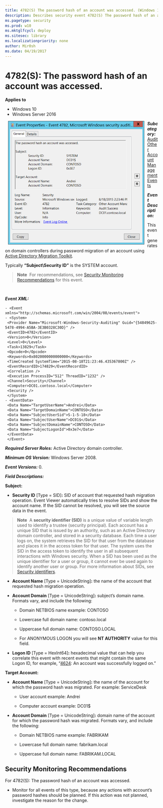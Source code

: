 ```yaml
---
title: 4782(S) The password hash of an account was accessed. (Windows 10)
description: Describes security event 4782(S) The password hash of an account was accessed.
ms.pagetype: security
ms.prod: w10
ms.mktglfcycl: deploy
ms.sitesec: library
ms.localizationpriority: none
author: Mir0sh
ms.date: 04/19/2017
---
```


# 4782(S): The password hash of an account was accessed.

**Applies to**
-   Windows 10
-   Windows Server 2016


<img src="images/event-4782.png" alt="Event 4782 illustration" width="449" height="407" hspace="10" align="left" />

***Subcategory:***&nbsp;[Audit Other Account Management Events](audit-other-account-management-events.md)

***Event Description:***

This event generates on domain controllers during password migration of an account using [Active Directory Migration Toolkit](https://technet.microsoft.com/library/cc974332(v=ws.10).aspx).

Typically **“Subject\\Security ID”** is the SYSTEM account.

> **Note**&nbsp;&nbsp;For recommendations, see [Security Monitoring Recommendations](#security-monitoring-recommendations) for this event.

<br clear="all">

***Event XML:***
```
- <Event xmlns="http://schemas.microsoft.com/win/2004/08/events/event">
- <System>
 <Provider Name="Microsoft-Windows-Security-Auditing" Guid="{54849625-5478-4994-A5BA-3E3B0328C30D}" /> 
 <EventID>4782</EventID> 
 <Version>0</Version> 
 <Level>0</Level> 
 <Task>13829</Task> 
 <Opcode>0</Opcode> 
 <Keywords>0x8020000000000000</Keywords> 
 <TimeCreated SystemTime="2015-08-18T21:23:46.435367800Z" /> 
 <EventRecordID>174829</EventRecordID> 
 <Correlation /> 
 <Execution ProcessID="512" ThreadID="1232" /> 
 <Channel>Security</Channel> 
 <Computer>DC01.contoso.local</Computer> 
 <Security /> 
 </System>
- <EventData>
 <Data Name="TargetUserName">Andrei</Data> 
 <Data Name="TargetDomainName">CONTOSO</Data> 
 <Data Name="SubjectUserSid">S-1-5-18</Data> 
 <Data Name="SubjectUserName">DC01$</Data> 
 <Data Name="SubjectDomainName">CONTOSO</Data> 
 <Data Name="SubjectLogonId">0x3e7</Data> 
 </EventData>
 </Event>

```

***Required Server Roles:*** Active Directory domain controller.

***Minimum OS Version:*** Windows Server 2008.

***Event Versions:*** 0.

***Field Descriptions:***

**Subject:**

-   **Security ID** \[Type = SID\]**:** SID of account that requested hash migration operation. Event Viewer automatically tries to resolve SIDs and show the account name. If the SID cannot be resolved, you will see the source data in the event.

> **Note**&nbsp;&nbsp;A **security identifier (SID)** is a unique value of variable length used to identify a trustee (security principal). Each account has a unique SID that is issued by an authority, such as an Active Directory domain controller, and stored in a security database. Each time a user logs on, the system retrieves the SID for that user from the database and places it in the access token for that user. The system uses the SID in the access token to identify the user in all subsequent interactions with Windows security. When a SID has been used as the unique identifier for a user or group, it cannot ever be used again to identify another user or group. For more information about SIDs, see [Security identifiers](/windows/access-protection/access-control/security-identifiers).

-   **Account Name** \[Type = UnicodeString\]**:** the name of the account that requested hash migration operation.

-   **Account Domain** \[Type = UnicodeString\]**:** subject’s domain name. Formats vary, and include the following:

    -   Domain NETBIOS name example: CONTOSO

    -   Lowercase full domain name: contoso.local

    -   Uppercase full domain name: CONTOSO.LOCAL

    -   For ANONYMOUS LOGON you will see **NT AUTHORITY** value for this field.

-   **Logon ID** \[Type = HexInt64\]**:** hexadecimal value that can help you correlate this event with recent events that might contain the same Logon ID, for example, “[4624](event-4624.md): An account was successfully logged on.”

**Target Account:**

-   **Account Name** \[Type = UnicodeString\]**:** the name of the account for which the password hash was migrated. For example: ServiceDesk

    -   User account example: Andrei

    -   Computer account example: DC01$

-   **Account Domain** \[Type = UnicodeString\]**:** domain name of the account for which the password hash was migrated. Formats vary, and include the following:

    -   Domain NETBIOS name example: FABRIKAM

    -   Lowercase full domain name: fabrikam.local

    -   Uppercase full domain name: FABRIKAM.LOCAL

## Security Monitoring Recommendations

For 4782(S): The password hash of an account was accessed.

-   Monitor for all events of this type, because any actions with account’s password hashes should be planned. If this action was not planned, investigate the reason for the change.

